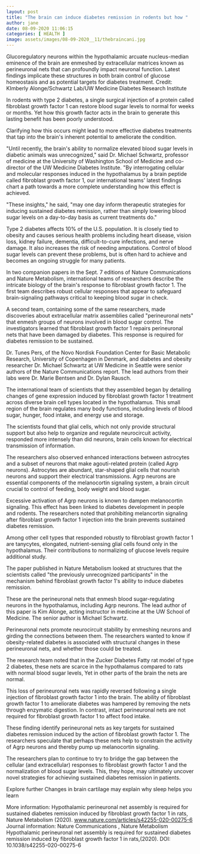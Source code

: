```yaml
---
layout: post
title: "The brain can induce diabetes remission in rodents but how "
author: jane 
date: 08-09-2020 11:06:15 
categories: [ HEALTH ] 
image: assets/images/08-09-2020__11/thebraincani.jpg
---
```

Glucoregulatory neurons within the hypothalamic arcuate nucleus-median eminence of the brain are enmeshed by extracellular matrices known as perineuronal nets that can profoundly impact neuronal function. Latest findings implicate these structures in both brain control of glucose homeostasis and as potential targets for diabetes treatment. Credit: KImberly Alonge/Schwartz Lab/UW Medicine Diabetes Research Institute

In rodents with type 2 diabetes, a single surgical injection of a protein called fibroblast growth factor 1 can restore blood sugar levels to normal for weeks or months. Yet how this growth factor acts in the brain to generate this lasting benefit has been poorly understood.

Clarifying how this occurs might lead to more effective diabetes treatments that tap into the brain's inherent potential to ameliorate the condition.

"Until recently, the brain's ability to normalize elevated blood sugar levels in diabetic animals was unrecognized," said Dr. Michael Schwartz, professor of medicine at the University of Washington School of Medicine and co-director of the UW Medicine Diabetes Institute. "By interrogating cellular and molecular responses induced in the hypothalamus by a brain peptide called fibroblast growth factor 1, our international teams' latest findings chart a path towards a more complete understanding how this effect is achieved.

"These insights," he said, "may one day inform therapeutic strategies for inducing sustained diabetes remission, rather than simply lowering blood sugar levels on a day-to-day basis as current treatments do."

Type 2 diabetes affects 10% of the U.S. population. It is closely tied to obesity and causes serious health problems including heart disease, vision loss, kidney failure, dementia, difficult-to-cure infections, and nerve damage. It also increases the risk of needing amputations. Control of blood sugar levels can prevent these problems, but is often hard to achieve and becomes an ongoing struggle for many patients.

In two companion papers in the Sept. 7 editions of Nature Communications and Nature Metabolism, international teams of researchers describe the intricate biology of the brain's response to fibroblast growth factor 1. The first team describes robust cellular responses that appear to safeguard brain-signaling pathways critical to keeping blood sugar in check.

A second team, containing some of the same researchers, made discoveries about extracellular matrix assemblies called "perineuronal nets" that enmesh groups of neurons involved in blood sugar control. The investigators learned that fibroblast growth factor 1 repairs perineuronal nets that have been damaged by diabetes. This response is required for diabetes remission to be sustained.

Dr. Tunes Pers, of the Novo Nordisk Foundation Center for Basic Metabolic Research, University of Copenhagen in Denmark, and diabetes and obesity researcher Dr. Michael Schwartz at UW Medicine in Seattle were senior authors of the Nature Communications report. The lead authors from their labs were Dr. Marie Bentsen and Dr. Dylan Rausch.

The international team of scientists that they assembled began by detailing changes of gene expression induced by fibroblast growth factor 1 treatment across diverse brain cell types located in the hypothalamus. This small region of the brain regulates many body functions, including levels of blood sugar, hunger, food intake, and energy use and storage.

The scientists found that glial cells, which not only provide structural support but also help to organize and regulate neurocircuit activity, responded more intensely than did neurons, brain cells known for electrical transmission of information.

The researchers also observed enhanced interactions between astrocytes and a subset of neurons that make agouti-related protein (called Agrp neurons). Astrocytes are abundant, star-shaped glial cells that nourish neurons and support their electrical transmissions. Agrp neurons are essential components of the melanocortin signaling system, a brain circuit crucial to control of feeding, body weight and blood sugar.

Excessive activation of Agrp neurons is known to dampen melanocortin signaling. This effect has been linked to diabetes development in people and rodents. The researchers noted that prohibiting melancortin signaling after fibroblast growth factor 1 injection into the brain prevents sustained diabetes remission.

Among other cell types that responded robustly to fibroblast growth factor 1 are tanycytes, elongated, nutrient-sensing glial cells found only in the hypothalamus. Their contributions to normalizing of glucose levels require additional study.

The paper published in Nature Metabolism looked at structures that the scientists called "the previously unrecognized participants" in the mechanism behind fibroblast growth factor 1's ability to induce diabetes remission.

These are the perineuronal nets that enmesh blood sugar-regulating neurons in the hypothalamus, including Agrp neurons. The lead author of this paper is Kim Alonge, acting instructor in medicine at the UW School of Medicine. The senior author is Michael Schwartz.

Perineuronal nets promote neurocircuit stability by enmeshing neurons and girding the connections between them. The researchers wanted to know if obesity-related diabetes is associated with structural changes in these perineuronal nets, and whether those could be treated.

The research team noted that in the Zucker Diabetes Fatty rat model of type 2 diabetes, these nets are scarce in the hypothalamus compared to rats with normal blood sugar levels, Yet in other parts of the brain the nets are normal.

This loss of perineuronal nets was rapidly reversed following a single injection of fibroblast growth factor 1 into the brain. The ability of fibroblast growth factor 1 to ameliorate diabetes was hampered by removing the nets through enzymatic digestion. In contrast, intact perineuronal nets are not required for fibroblast growth factor 1 to affect food intake.

These finding identify perineuronal nets as key targets for sustained diabetes remission induced by the action of fibroblast growth factor 1. The researchers speculate that perhaps these nets help to constrain the activity of Agrp neurons and thereby pump up melanocortin signaling.

The researchers plan to continue to try to bridge the gap between the cellular (and extracellular) responses to fibroblast growth factor 1 and the normalization of blood sugar levels. This, they hope, may ultimately uncover novel strategies for achieving sustained diabetes remission in patients.

Explore further Changes in brain cartilage may explain why sleep helps you learn

More information: Hypothalamic perineuronal net assembly is required for sustained diabetes remission induced by fibroblast growth factor 1 in rats, Nature Metabolism (2020). www.nature.com/articles/s42255-020-00275-6 Journal information: Nature Communications , Nature Metabolism Hypothalamic perineuronal net assembly is required for sustained diabetes remission induced by fibroblast growth factor 1 in rats,(2020). DOI: 10.1038/s42255-020-00275-6